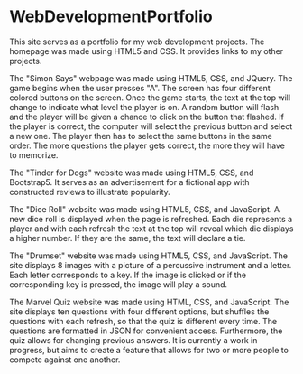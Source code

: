 # WebDevelopmentPortfolio
This site serves as a portfolio for my web development projects. 
The homepage was made using HTML5 and CSS. It provides links to my other projects.

The "Simon Says" webpage was made using HTML5, CSS, and JQuery. The game begins when the user presses "A". The screen has four different colored buttons on the screen. Once the game starts, the text at the top will change to indicate what level the player is on. A random button will flash and the player will be given a chance to click on the button that flashed. If the player is correct, the computer will select the previous button and select a new one. The player then has to select the same buttons in the same order. The more questions the player gets correct, the more they will have to memorize.

The "Tinder for Dogs" website was made using HTML5, CSS, and Bootstrap5. It serves as an advertisement for a fictional app with constructed reviews to illustrate popularity. 

The "Dice Roll" website was made using HTML5, CSS, and JavaScript. A new dice roll is displayed when the page is refreshed. Each die represents a player and with each refresh the text at the top will reveal which die displays a higher number. If they are the same, the text will declare a tie. 

The "Drumset" website was made using HTML5, CSS, and JavaScript. The site displays 8 images with a picture of a percussive instrument and a letter. Each letter corresponds to a key. If the image is clicked or if the corresponding key is pressed, the image will play a sound.

The Marvel Quiz website was made using HTML, CSS, and JavaScript. The site displays ten questions with four different options, but shuffles the questions with each refresh, so that the quiz is different every time. The questions are formatted in JSON for convenient access. Furthermore, the quiz allows for changing previous answers. It is currently a work in progress, but aims to create a feature that allows for two or more people to compete against one another. 
